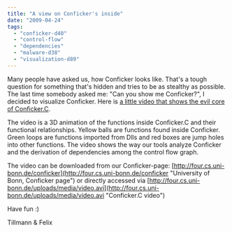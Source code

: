 ```yaml
---
title: "A view on Conficker's inside"
date: "2009-04-24"
tags: 
  - "conficker-d40"
  - "control-flow"
  - "dependencies"
  - "malware-d38"
  - "visualization-d89"
---
```


Many people have asked us, how Conficker looks like. That's a tough question for something that's hidden and tries to be as stealthy as possible. The last time somebody asked me: "Can you show me Conficker?", I decided to visualize Conficker. Here is [a little video that shows the evil core of Conficker.C](http://iv.cs.uni-bonn.de/uploads/media/video.avi "Conficker.C video").

  

  

The video is a 3D animation of the functions inside Conficker.C and their functional relationships. Yellow balls are functions found inside Conficker. Green loops are functions imported from Dlls and red boxes are jump holes into other functions. The video shows the way our tools analyze Conficker and the derivation of dependencies among the control flow graph.

  

  

The video can be downloaded from our Conficker-page: [http://four.cs.uni-bonn.de/conficker](http://four.cs.uni-bonn.de/conficker "University of Bonn, Conficker page") or directly accessed via [http://four.cs.uni-bonn.de/uploads/media/video.avi](http://four.cs.uni-bonn.de/uploads/media/video.avi "Conficker.C video")

  

  

Have fun :)

  

  

Tillmann & Felix
